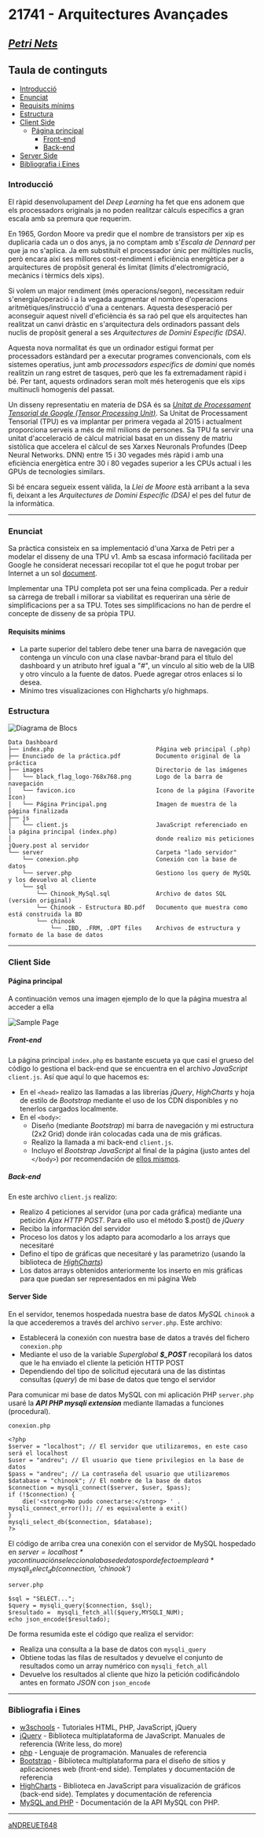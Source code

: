# 21741 - Arquitectures Avançades

## [***Petri Nets***](https://github.com/aNDREUET648/aa.aa_PetriNets)


## Taula de continguts
- [Introducció](#introducció)
- [Enunciat](#enunciat)
- [Requisits mínims](#requisits-mínims)
- [Estructura](#estructura)
- [Client Side](#client-side)
  - [Página principal](#página-principal)
    - [Front-end](#front-end)
    - [Back-end](#back-end)
- [Server Side](#server-side)
- [Bibliografia i Eines](#bibliografia-i-eines)

### Introducció

   El ràpid desenvolupament del *Deep Learning* ha fet que ens adonem que els processadors originals ja no poden realitzar càlculs específics a gran escala amb sa premura que requerim.

   En 1965, Gordon Moore va predir que el nombre de transistors per xip es duplicaria cada un o dos anys, ja no comptam amb s'*Escala de Dennard* per que ja no s'aplica. Ja em substituït el processador únic per múltiples nuclis, però encara així ses millores cost-rendiment i eficiència energètica per a arquitectures de propòsit general és limitat (límits d'electromigració, mecànics i tèrmics dels xips). 

   Si volem un major rendiment (més operacions/segon), necessitam reduir s'energia/operació i a la vegada augmentar el nombre d'operacions aritmètiques/instrucció d'una a centenars. Aquesta desesperació per aconseguir aquest nivell d'eficiència és sa raó pel que els arquitectes han realitzat un canvi dràstic en s'arquitectura dels ordinadors passant dels nuclis de propòsit general a ses *Arquitectures de Domini Específic (DSA)*.
   
   Aquesta nova normalitat és que un ordinador estigui format per processadors estàndard per a executar programes convencionals, com els sistemes operatius, junt amb *processadors específics de domini* que només realitzin un rang estret de tasques, però que les fa extremadament ràpid i bé. Per tant, aquests ordinadors seran molt més heterogenis que els xips multinucli homogenis del passat.
   
   Un disseny representatiu en materia de DSA és sa *[Unitat de Processament Tensorial de Google (Tensor Processing Unit)](https://en.wikipedia.org/wiki/Tensor_Processing_Unit)*. Sa Unitat de Processament Tensorial (TPU) es va implantar per primera vegada al 2015 i actualment proporciona serveis a més de mil milions de persones. Sa TPU fa servir una unitat d'acceleració de càlcul matricial basat en un disseny de matriu sistòlica que accelera el càlcul de ses Xarxes Neuronals Profundes (Deep Neural Networks. DNN) entre 15 i 30 vegades més ràpid i amb una eficiència energètica entre 30 i 80 vegades superior a les CPUs actual i les GPUs de tecnologies similars.

   Si bé encara segueix essent vàlida, la *Llei de Moore* està arribant a la seva fi, deixant a les *Arquitectures de Domini Específic (DSA)* el pes del futur de la informàtica.
      

---

### Enunciat

Sa pràctica consisteix en sa implementació d'una Xarxa de Petri per a modelar el disseny de una TPU v1. Amb sa escasa informació facilitada per Google he considerat necessari recopilar tot el que he pogut trobar per Internet a un sol [document](./DSA-TPU_architecture.pdf).

Implementar una TPU completa pot ser una feina complicada. Per a reduir sa càrrega de treball i millorar sa viabilitat es requeriran una sèrie de simplificacions per a sa TPU. Totes ses simplificacions no han de perdre el concepte de disseny de sa pròpia TPU.

#### Requisits mínims

  - La parte superior del tablero debe tener una barra de navegación que contenga un vínculo con una clase navbar-brand para el título del dashboard y un atributo href igual a "#", un vínculo al sitio web de la UIB y otro vínculo a la fuente de datos. Puede agregar otros enlaces si lo desea.
  - Mínimo tres visualizaciones con Highcharts y/o highmaps.

### Estructura

![Diagrama de Blocs](./tpu_block_diagram.png?raw=true "Diagrama de Blocs de la TPU")

```
Data Dashboard
├── index.php                             Página web principal (.php)
├── Enunciado de la práctica.pdf          Documento original de la práctica
├── images                                Directorio de las imágenes
│   └── black_flag_logo-768x768.png       Logo de la barra de navegación
│   └── favicon.ico                       Icono de la página (Favorite Icon)
│   └── Página Principal.png              Imagen de muestra de la página finalizada
├── js
│   └── client.js                         JavaScript referenciado en la página principal (index.php) 
│                                         donde realizo mis peticiones jQuery.post al servidor
└── server                                Carpeta "lado servidor"
    └── conexion.php                      Conexión con la base de datos
    └── server.php                        Gestiono los query de MySQL y los devuelvo al cliente
    └── sql
        └── Chinook_MySql.sql             Archivo de datos SQL (versión original)
        └── Chinook - Estructura BD.pdf   Documento que muestra como está construida la BD
        └── chinook               
            └── .IBD, .FRM, .OPT files    Archivos de estructura y formato de la base de datos

```
---

### Client Side

#### Página principal

A continuación vemos una imagen ejemplo de lo que la página muestra al acceder a ella

 ![Sample Page](./Data%20Dashboard/images/sample_page.png?raw=true "Muestra de la página resultante")

##### Front-end

La página principal `index.php` es bastante escueta ya que casi el grueso del código lo gestiona el back-end que se encuentra en el archivo *JavaScript* `client.js`. Así que aquí lo que hacemos es:

- En el `<head>` realizo las llamadas a las librerías *jQuery*, *HighCharts* y hoja de estilo de *Bootstrap* mediante el uso de los CDN disponibles y no tenerlos cargados localmente.
- En el `<body>`:
  -  Diseño (mediante *Bootstrap*) mi barra de navegación y mi estructura (2x2 Grid) donde irán colocadas cada una de mis gráficas.
  -  Realizo la llamada a mi back-end `client.js`.
  -  Incluyo el *Bootstrap JavaScript* al final de la página (justo antes del `</body>`) por recomendación de [ellos mismos](https://getbootstrap.com/docs/5.1/getting-started/introduction/#js).

##### Back-end

  En este archivo `client.js` realizo:
  - Realizo 4 peticiones al servidor (una por cada gráfica) mediante una petición *Ajax HTTP POST*. Para ello uso el método $.post() de *jQuery*
  - Recibo la información del servidor
  - Proceso los datos y los adapto para acomodarlo a los arrays que necesitaré
  - Defino el tipo de gráficas que necesitaré y las parametrizo (usando la biblioteca de [*HighCharts*](https://www.highcharts.com/docs/index))
  - Los datos arrays obtenidos anteriormente los inserto en mis gráficas para que puedan ser representados en mi página Web

#### Server Side

En el servidor, tenemos hospedada nuestra base de datos *MySQL* `chinook` a la que accederemos a través del archivo `server.php`. Este archivo:
  - Establecerá la conexión con nuestra base de datos a través del fichero `conexion.php`
  - Mediante el uso de la variable *Superglobal* ***$_POST*** recopilará los datos que le ha enviado el cliente la petición HTTP POST
  - Dependiendo del tipo de solicitud ejecutará una de las distintas consultas (*query*) de mi base de datos que tengo el servidor

Para comunicar mi base de datos MySQL con mi aplicación PHP `server.php` usaré la ***API PHP mysqli extension*** mediante llamadas a funciones (procedural).

`conexion.php`
```
<?php 
$server = "localhost"; // El servidor que utilizaremos, en este caso será el localhost 
$user = "andreu"; // El usuario que tiene privilegios en la base de datos 
$pass = "andreu"; // La contraseña del usuario que utilizaremos 
$database = "chinook"; // El nombre de la base de datos 
$connection = mysqli_connect($server, $user, $pass);
if (!$connection) { 
    die('<strong>No pudo conectarse:</strong> ' . mysqli_connect_error()); // es equivalente a exit()
}
mysqli_select_db($connection, $database); 
?>
```

El código de arriba crea una conexión con el servidor de MySQL hospedado en *$server=localhost* y a continuación selecciona la base de datos por defecto empleará *mysqli_select_db($connection, 'chinook')*

`server.php`
```
$sql = "SELECT...";
$query = mysqli_query($connection, $sql);
$resultado =  mysqli_fetch_all($query,MYSQLI_NUM);
echo json_encode($resultado);
```
De forma resumida este el código que realiza el servidor: 
  - Realiza una consulta a la base de datos con `mysqli_query`
  - Obtiene todas las filas de resultados y devuelve el conjunto de resultados como un array numérico con `mysqli_fetch_all`
  - Devuelve los resultados al cliente que hizo la petición codificándolo antes en formato *JSON* con `json_encode`


---

### Bibliografia i Eines

  - [w3schools](https://www.w3schools.com/default.asp) - Tutoriales HTML, PHP, JavaScript, jQuery
  - [jQuery](https://jquery.com/) - Biblioteca multiplataforma de JavaScript. Manuales de referencia (Write less, do more)
  - [php](https://www.php.net/) - Lenguaje de programación. Manuales de referencia
  - [Bootstrap](https://getbootstrap.com/) - Biblioteca multiplataforma para el diseño de sitios y aplicaciones web (front-end side). Templates y documentación de referencia
  - [HighCharts](https://www.highcharts.com/) - Biblioteca en JavaScript para visualización de gráficos (back-end side). Templates y documentación de referencia
  - [MySQL and PHP](https://downloads.mysql.com/docs/apis-php-en.pdf) - Documentación de la API MySQL con PHP.


---
[aNDREUET648](https://github.com/aNDREUET648)
